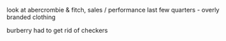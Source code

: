 look at abercrombie & fitch, sales / performance last few quarters - overly branded clothing

burberry had to get rid of checkers